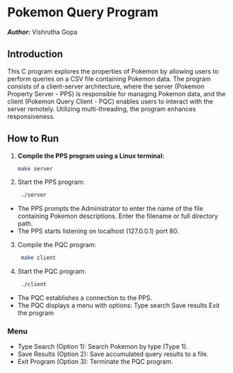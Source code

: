 # Pokemon Query Program
***Author:*** Vishrutha Gopa

## Introduction

This C program explores the properties of Pokemon by allowing users to perform queries on a CSV file containing Pokemon data. The program consists of a client-server architecture, where the server (Pokemon Property Server - PPS) is responsible for managing Pokemon data, and the client (Pokemon Query Client - PQC) enables users to interact with the server remotely. Utilizing multi-threading, the program enhances responsiveness.

## How to Run

1. **Compile the PPS program using a Linux terminal:**
   ```bash
   make server
2. Start the PPS program:
   ```bash
    ./server
- The PPS prompts the Administrator to enter the name of the file containing Pokemon descriptions. Enter the filename or full directory path.
- The PPS starts listening on localhost (127.0.0.1) port 80.

3. Compile the PQC program:
   ```bash
    make client
4. Start the PQC program:
   ```bash
    ./client
- The PQC establishes a connection to the PPS.
- The PQC displays a menu with options:
    Type search
    Save results
    Exit the program

### Menu
* Type Search (Option 1): Search Pokemon by type (Type 1).
* Save Results (Option 2): Save accumulated query results to a file.
* Exit Program (Option 3): Terminate the PQC program.